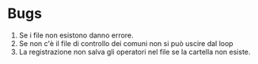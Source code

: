 # Bugs
1. Se i file non esistono danno errore.
2. Se non c'è il file di controllo dei comuni non si può uscire dal loop
3. La registrazione non salva gli operatori nel file se la cartella non esiste.
